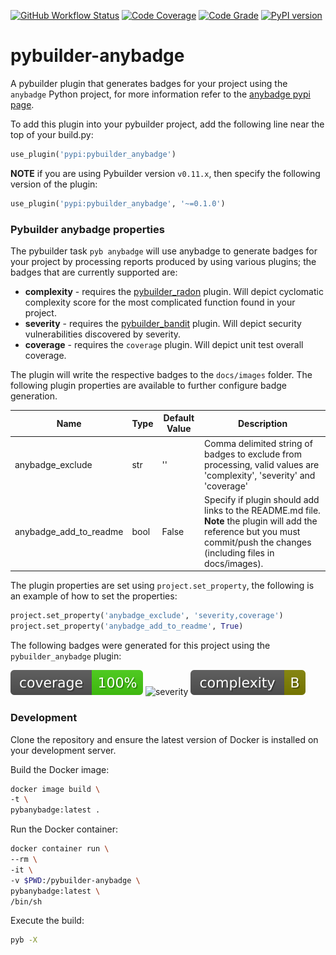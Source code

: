 [![GitHub Workflow Status](https://github.com/soda480/pybuilder-anybadge/workflows/build/badge.svg)](https://github.com/soda480/pybuilder-anybadge/actions)
[![Code Coverage](https://codecov.io/gh/soda480/pybuilder-anybadge/branch/main/graph/badge.svg)](https://codecov.io/gh/soda480/pybuilder-anybadge)
[![Code Grade](https://www.code-inspector.com/project/20103/status/svg)](https://frontend.code-inspector.com/project/20103/dashboard)
[![PyPI version](https://badge.fury.io/py/pybuilder-anybadge.svg)](https://badge.fury.io/py/pybuilder-anybadge)

# pybuilder-anybadge #

A pybuilder plugin that generates badges for your project using the `anybadge` Python project, for more information refer to the [anybadge pypi page](https://pypi.org/project/anybadge/).

To add this plugin into your pybuilder project, add the following line near the top of your build.py:
```python
use_plugin('pypi:pybuilder_anybadge')
```

**NOTE** if you are using Pybuilder version `v0.11.x`, then specify the following version of the plugin:
```python
use_plugin('pypi:pybuilder_anybadge', '~=0.1.0')
```

### Pybuilder anybadge properties ###

The pybuilder task `pyb anybadge` will use anybadge to generate badges for your project by processing reports produced by using various plugins; the badges that are currently supported are:
- **complexity** - requires the [pybuilder_radon](https://pypi.org/project/pybuilder-radon/) plugin. Will depict cyclomatic complexity score for the most complicated function found in your project.
- **severity** - requires the [pybuilder_bandit](https://pypi.org/project/pybuilder-bandit/) plugin. Will depict security vulnerabilities discovered by severity.
- **coverage** - requires the `coverage` plugin. Will depict unit test overall coverage.

The plugin will write the respective badges to the `docs/images` folder. The following plugin properties are available to further configure badge generation.

Name | Type | Default Value | Description
-- | -- | -- | --
anybadge_exclude | str | '' | Comma delimited string of badges to exclude from processing, valid values are 'complexity', 'severity' and 'coverage'
anybadge_add_to_readme | bool | False | Specify if plugin should add links to the README.md file. **Note** the plugin will add the reference but you must commit/push the changes (including files in docs/images).

The plugin properties are set using `project.set_property`, the following is an example of how to set the properties:

```Python
project.set_property('anybadge_exclude', 'severity,coverage')
project.set_property('anybadge_add_to_readme', True)
```

The following badges were generated for this project using the `pybuilder_anybadge` plugin:

![coverage](https://raw.githubusercontent.com/soda480/pybuilder-anybadge/main/docs/images/coverage.svg)
![severity](https://raw.githubusercontent.com/soda480/pybuilder-anybadge/main/docs/images/severity.svg)
![complexity](https://raw.githubusercontent.com/soda480/pybuilder-anybadge/main/docs/images/complexity.svg)

### Development ###

Clone the repository and ensure the latest version of Docker is installed on your development server.

Build the Docker image:
```sh
docker image build \
-t \
pybanybadge:latest .
```

Run the Docker container:
```sh
docker container run \
--rm \
-it \
-v $PWD:/pybuilder-anybadge \
pybanybadge:latest \
/bin/sh
```

Execute the build:
```sh
pyb -X
```